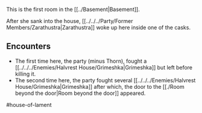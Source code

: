 This is the first room in the [[../Basement|Basement]].

After she sank into the house, [[../../../Party/Former Members/Zarathustra|Zarathustra]] woke up here inside one of the casks.

## Encounters
- The first time here, the party (minus Thorn), fought a [[../../../Enemies/Halvrest House/Grimeshka|Grimeshka]] but left before killing it.
- The second time here, the party fought several [[../../../Enemies/Halvrest House/Grimeshka|Grimeshka]] after which, the door to the [[./Room beyond the door|Room beyond the door]] appeared.

#house-of-lament 